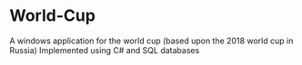 # World-Cup

A windows application for the world cup (based upon the 2018 world cup in Russia)
Implemented using C# and SQL databases
